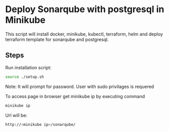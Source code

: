 # Deploy Sonarqube with postgresql in Minikube
This script will install docker, minikube, kubectl, terraform, helm and deploy terraform template for sonarqube and postgresql.


## Steps

Run installation script:
```bash
source ./setup.sh
```
Note: It will prompt for password. 
User with sudo privilages is requered

To access page in browser get minikube ip by executing command

```bash
minikube ip
```
Url will be:
```bash
http://<minikube ip>/sonarqube/
```